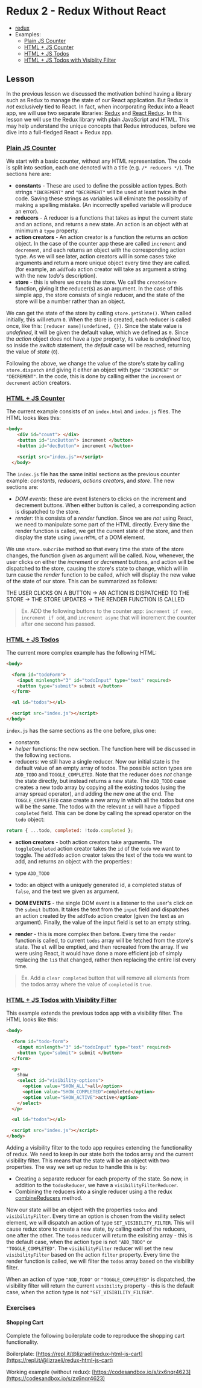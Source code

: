 # Redux 2 - Redux Without React

* [redux](https://redux.js.org/)
* Examples:
  * [Plain JS Counter](https://repl.it/@lizraeli/Redux-JS-Counter)
  * [HTML + JS Counter](https://repl.it/@lizraeli/redux-html-js-counter)
  * [HTML + JS Todos](https://repl.it/@lizraeli/redux-html-js-todos)
  * [HTML + JS Todos with Visiblity Filter](https://repl.it/@lizraeli/redux-html-js-todos-w-filter)

## Lesson

In the previous lesson we discussed the motivation behind having a library such as Redux to manage the state of our React application. But Redux is _not_ exclusively tied to React. In fact, when incorporating Redux into a React app, we will use two separate libraries: [Redux](https://redux.js.org/) and [React Redux](https://github.com/reactjs/react-redux). In this lesson we will use the Redux library with plain JavaScript and HTML. This may help understand the unique concepts that Redux introduces, before we dive into a full-fledged React + Redux app.

### [Plain JS Counter](https://repl.it/@lizraeli/Redux-JS-Counter)

We start with a basic counter, without any HTML representation. The code is split into section, each one denoted with a title (e.g. `/* reducers */`). The sections here are:

* **constants** - These are used to define the possible action types. Both strings `"INCREMENT"` and `"DECREMENT"` will be used at least twice in the code. Saving these strings as variables will eliminate the possibilty of making a spelling mistake. (An incorrectly spelled variable will produce an error).
* **reducers** - A reducer is a functions that takes as input the current state and an actions, and returns a new state. An action is an object with at minimum a `type` property.
* **action creators** - An action creator is a function the returns an _action_ object. In the case of the counter app these are called `increment` and `decrement`, and each returns an object with the corresponding action type. As we will see later, action creators will in some cases take arguments and return a more unique object every time they are called. (for example, an `addTodo` action creator will take as argument a string with the new _todo_'s description).
* **store** - this is where we create the store. We call the `createStore` function, giving it the reducer(s) as an argument. In the case of this simple app, the store consists of single reducer, and the state of the store will be a number rather than an object.

We can get the state of the store by calling `store.getState()`. When called initially, this will return `0`. When the store is created, each reducer is called once, like this: `[reducer name](undefined, {})`. Since the state value is _undefined_, it will be given the default value, which we defined as `0`. Since the _action_ object does not have a _type_ property, its value is _undefined_ too, so inside the _switch_ statement, the _default_ case will be reached, returning the value of _state_ (`0`).

Following the above, we change the value of the store's state by calling `store.dispatch` and giving it either an object with _type_ `"INCREMENT"` or `"DECREMENT"`. In the code, this is done by calling either the `increment` or `decrement` action creators.

### [HTML + JS Counter](https://repl.it/@lizraeli/redux-html-js-counter)

The current example consists of an `index.html` and `index.js` files. The HTML looks likes this:

```html
<body>
    <div id="count"> </div>
    <button id="incButton"> increment </button>
    <button id="decButton"> increment </button>

    <script src="index.js"></script>
  </body>
```

The `index.js` file has the same initial sections as the previous counter example: _constants_, _reducers_, _actions creators_, and _store_. The new sections are:

* _DOM events_: these are event listeners to clicks on the increment and decrement buttons. When either button is called, a corresponding action is dispatched to the store.
* _render_: this consists of a _render_ function. Since we are _not_ using React, we need to manipulate some part of the HTML directly. Every time the render function is called, we get the current state of the store, and then display the state using `innerHTML` of a DOM element.

We use `store.subcribe` method so that every time the state of the store changes, the function given as argument will be called. Now, whenever, the user clicks on either the _increment_ or _decrement_ buttons, and action will be dispatched to the store, causing the store's state to change, which will in turn cause the _render_ function to be called, which will display the new value of the state of our store. This can be summarized as follows:

THE USER CLICKS ON A BUTTON -> AN ACTION IS DISPATCHED TO THE STORE -> THE STORE UPDATES -> THE RENDER FUNCTION IS CALLED

> Ex. ADD the following buttons to the counter app: `increment if even`, `increment if odd`, and `increment async` that will increment the counter after one second has passed.

### [HTML + JS Todos](https://repl.it/@lizraeli/redux-html-js-todos)

The current more complex example has the following HTML:

```html
<body>

  <form id="todoForm">
    <input minlength="3" id="todoInput" type="text" required>
    <button type="submit"> submit </button>
  </form>

  <ul id="todos"></ul>

  <script src="index.js"></script>
</body>
```

`index.js` has the same sections as the one before, plus one:

* constants
* _helper_ functions: the new section. The function here will be discussed in the following sections.
* reducers: we still have a single reducer. Now our initial state is the default value of an empty array of todos. The possible action types are `ADD_TODO` and `TOGGLE_COMPLETED`. Note that the reducer does _not_ change the state directly, but instead returns a new state. The `ADD_TODO` case creates a new todo array by copying all the existing todos (using the array spread operator), and adding the new one at the end. The `TOGGLE_COMPLETED` case create a new array in which all the todos but one will be the same. The todos with the relevant `id` will have a flipped `completed` field. This can be done by calling the spread operator on the `todo` object:

```js
return { ...todo, completed: !todo.completed };
```

* **action creators** - both action creators take arguments. The `toggleCompleted` action creator takes the `id` of the `todo` we want to toggle. The `addTodo` action creator takes the text of the `todo` we want to add, and returns an object with the properties::

* type `ADD_TODO`
* todo: an object with a uniquely generated id, a completed status of `false`, and the text we given as argument.

* **DOM EVENTS** - the single DOM event is a listener to the user's click on the `submit` button. It takes the text from the `input` field and dispatches an action created by the `addTodo` action creator (given the text as an argument). Finally, the value of the input field is set to an empty string.

* **render** - this is more complex then before. Every time the `render` function is called, to current `todos` array will be fetched from the store's state. The `ul` will be emptied, and then recreated from the array. If we were using React, it would have done a more efficient job of simply replacing the `li`s that changed, rather then replacing the entire list every time.

> Ex. Add a `clear completed` button that will remove all elements from the todos array where the value of `completed` is `true`.

### [HTML + JS Todos with Visiblity Filter](https://repl.it/@lizraeli/redux-html-js-todos-w-filter)

This example extends the previous todos app with a visibility filter. The HTML looks like this:

```html
<body>

  <form id="todo-form">
    <input minlength="3" id="todoInput" type="text" required>
    <button type="submit"> submit </button>
  </form>

  <p>
    show
    <select id="visibility-options">
      <option value="SHOW_ALL">all</option>
      <option value="SHOW_COMPLETED">completed</option>
      <option value="SHOW_ACTIVE">active</option>
    </select>
  </p>

  <ul id="todos"></ul>

  <script src="index.js"></script>
</body>
```

Adding a visibility filter to the todo app requires extending the functionality of redux. We need to keep in our state both the todos array and the current visibility filter. This means that the state will be an object with two properties. The way we set up redux to handle this is by:

* Creating a separate reducer for each property of the state. So now, in addition to the `todosReducer`, we have a `visibilityFilterReducer`.
* Combining the reducers into a single reducer using a the redux [combineReducers](https://redux.js.org/docs/recipes/reducers/UsingCombineReducers.html) method.

Now our state will be an object with the properties `todos` and `visibilityFilter`. Every time an option is chosen from the visility select element, we will dispatch an action of type `SET_VISIBILITY_FILTER`. This will cause redux store to create a new state, by calling each of the reducers, one after the other. The `todos` reducer will return the exisiting array - this is the default case, when the action type is not `"ADD_TODO"` or `"TOGGLE_COMPLETED"`. The `visibilityFilter` reducer will set the new `visibilityFilter` based on the action `filter` property. Every time the render function is called, we will filter the `todos` array based on the visibility filter.

When an action of type `"ADD_TODO"` or `"TOGGLE_COMPLETED"` is dispatched, the visibility filter will return the current `visibility` property - this is the default case, when the action type is not `"SET_VISIBILITY_FILTER"`.

### Exercises

#### Shopping Cart

Complete the following boilerplate code to reproduce the shopping cart functionality.

Boilerplate: [https://repl.it/@lizraeli/redux-html-js-cart](https://repl.it/@lizraeli/redux-html-js-cart)

Working example (without redux): [https://codesandbox.io/s/zx6nqr4623](https://codesandbox.io/s/zx6nqr4623)
